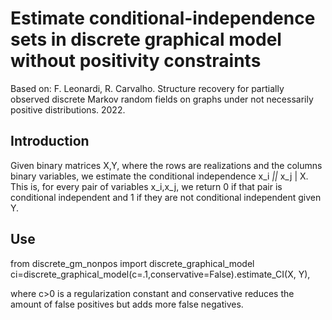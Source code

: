 # Estimate conditional-independence sets in discrete graphical model without positivity constraints
Based on: F. Leonardi, R. Carvalho. Structure recovery for partially observed discrete Markov random fields on graphs under not necessarily positive distributions. 2022.


## Introduction

Given binary matrices X,Y, where the rows are realizations and the columns binary variables, we estimate the conditional independence x_i _||_ x_j | X. 
This is, for every pair of variables x_i,x_j, we return 0 if that pair is conditional independent and 1 if they are not conditional independent given Y.

## Use

from discrete_gm_nonpos import discrete_graphical_model
ci=discrete_graphical_model(c=.1,conservative=False).estimate_CI(X, Y),

where c>0 is a regularization constant and conservative reduces the amount of false positives but adds more false negatives. 
